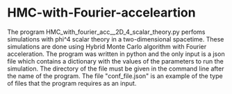 # HMC-with-Fourier-acceleartion

The program HMC_with_fourier_acc__2D_4_scalar_theory.py perfoms simulations with phi^4 scalar theory in a two-dimensional spacetime. These simulations are done using Hybrid Monte Carlo algorithm with Fourier acceleration. 
The program was written in python and the only input is a json file which contains a dictionary with the values of the parameters to run the simulation. The directory of the file must be given in the command line after the name of the program. The file "conf_file.json" is an example of the type of files that the program requires as an input.
